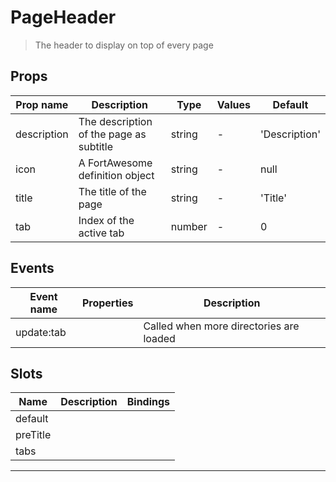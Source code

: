 # PageHeader

> The header to display on top of every page

## Props

| Prop name   | Description                             | Type   | Values | Default       |
| ----------- | --------------------------------------- | ------ | ------ | ------------- |
| description | The description of the page as subtitle | string | -      | 'Description' |
| icon        | A FortAwesome definition object         | string | -      | null          |
| title       | The title of the page                   | string | -      | 'Title'       |
| tab         | Index of the active tab                 | number | -      | 0             |

## Events

| Event name | Properties | Description                             |
| ---------- | ---------- | --------------------------------------- |
| update:tab |            | Called when more directories are loaded |

## Slots

| Name     | Description | Bindings |
| -------- | ----------- | -------- |
| default  |             |          |
| preTitle |             |          |
| tabs     |             |          |

---

